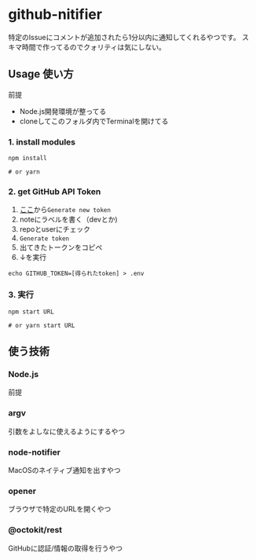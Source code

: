 # github-nitifier

特定のIssueにコメントが追加されたら1分以内に通知してくれるやつです。
スキマ時間で作ってるのでクォリティは気にしない。

## Usage 使い方

前提

* Node.js開発環境が整ってる
* cloneしてこのフォルダ内でTerminalを開けてる

### 1. install modules

```shell
npm install

# or yarn
```

### 2. get GitHub API Token

1. [ここ](https://github.com/settings/tokens)から`Generate new token`
2. noteにラベルを書く（devとか)
3. repoとuserにチェック
4. `Generate token`
5. 出てきたトークンをコピペ
6. ↓を実行

```shell
echo GITHUB_TOKEN=[得られたtoken] > .env
```

### 3. 実行

```shell
npm start URL

# or yarn start URL
```

## 使う技術

### Node.js

前提

### argv

引数をよしなに使えるようにするやつ

### node-notifier

MacOSのネイティブ通知を出すやつ

### opener

ブラウザで特定のURLを開くやつ

### @octokit/rest

GitHubに認証/情報の取得を行うやつ
